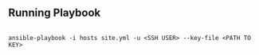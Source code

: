 



## Running Playbook
```

ansible-playbook -i hosts site.yml -u <SSH USER> --key-file <PATH TO KEY> 

```